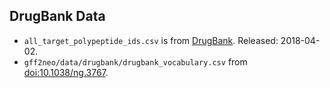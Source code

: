 ## DrugBank Data
* `all_target_polypeptide_ids.csv` is from [DrugBank](https://www.drugbank.ca/releases/latest#protein-identifiers). Released: 2018-04-02.
* `gff2neo/data/drugbank/drugbank_vocabulary.csv` from [doi:10.1038/ng.3767](https://www.nature.com/articles/ng.3767#integrated-supplementary-information).